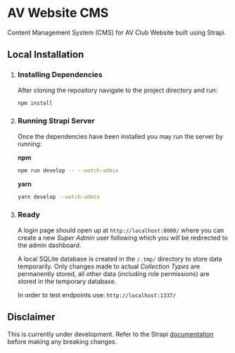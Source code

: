 # AV Website CMS

Content Management System (CMS) for AV Club Website built using Strapi.

## Local Installation
1. ### Installing Dependencies

    After cloning the repository navigate to the project directory and run:
    ```bash
    npm install
    ```
2. ### Running Strapi Server

    Once the dependencies have been installed you may run the server by running:
    
    **npm**
    ```bash
    npm run develop -- --watch-admin
    ```
    **yarn**
    ```bash
    yarn develop --watch-admin
    ```
3. ### Ready

    A login page should open up at `http://localhost:8000/` where you can create a new _Super Admin_ user following which you will be redirected to the admin dashboard.

    A local SQLite database is created in the `/.tmp/` directory to store data temporarily. Only changes made to actual _Collection Types_ are permanently stored, all other data (including role permissions) are stored in the temporary database.

    In order to test endpoints use: `http://localhost:1337/`

## Disclaimer
This is currently under development. Refer to the Strapi [documentation](https://strapi.io/documentation/developer-docs/latest/getting-started/introduction.html) before making any breaking changes.
